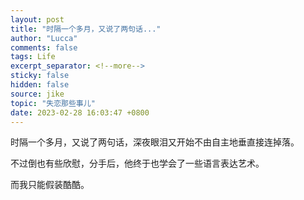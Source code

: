 ```yaml
---
layout: post
title: "时隔一个多月，又说了两句话..."
author: "Lucca"
comments: false
tags: Life
excerpt_separator: <!--more-->
sticky: false
hidden: false
source: jike
topic: "失恋那些事儿"
date: 2023-02-28 16:03:47 +0800
---
```


时隔一个多月，又说了两句话，深夜眼泪又开始不由自主地垂直接连掉落。

不过倒也有些欣慰，分手后，他终于也学会了一些语言表达艺术。

而我只能假装酷酷。

<!--more-->
